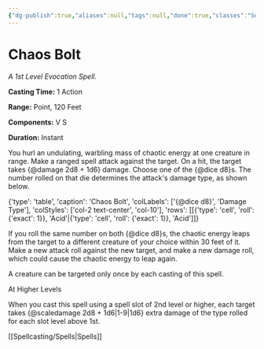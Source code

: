 ```yaml
---
{"dg-publish":true,"aliases":null,"tags":null,"done":true,"classes":"Sorcerer,","spellLevel":1,"school":"Evocation","source":"XGE","permalink":"/spells/chaos-bolt/","dgHomeLink":false,"dgPassFrontmatter":true}
---
```


# Chaos Bolt
*A 1st Level Evocation Spell.*

**Casting Time:** 1 Action

**Range:** Point, 120 Feet

**Components:** V S 

**Duration:** Instant

You hurl an undulating, warbling mass of chaotic energy at one creature in range. Make a ranged spell attack against the target. On a hit, the target takes {@damage 2d8 + 1d6} damage. Choose one of the {@dice d8}s. The number rolled on that die determines the attack's damage type, as shown below.



{'type': 'table', 'caption': 'Chaos Bolt', 'colLabels': ['{@dice d8}', 'Damage Type'], 'colStyles': ['col-2 text-center', 'col-10'], 'rows': [[{'type': 'cell', 'roll': {'exact': 1}}, 'Acid'|{'type': 'cell', 'roll': {'exact': 1}}, 'Acid']]}



If you roll the same number on both {@dice d8}s, the chaotic energy leaps from the target to a different creature of your choice within 30 feet of it. Make a new attack roll against the new target, and make a new damage roll, which could cause the chaotic energy to leap again.



A creature can be targeted only once by each casting of this spell.

At Higher Levels

When you cast this spell using a spell slot of 2nd level or higher, each target takes {@scaledamage 2d8 + 1d6|1-9|1d6} extra damage of the type rolled for each slot level above 1st.

[[Spellcasting/Spells|Spells]]